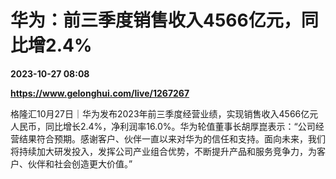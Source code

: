 # 华为：前三季度销售收入4566亿元，同比增2.4%

**2023-10-27 08:08**

**https://www.gelonghui.com/live/1267267**

格隆汇10月27日｜华为发布2023年前三季度经营业绩，实现销售收入4566亿元人民币，同比增长2.4%，净利润率16.0%。华为轮值董事长胡厚崑表示：“公司经营结果符合预期。感谢客户、伙伴一直以来对华为的信任和支持。面向未来，我们将持续加大研发投入，发挥公司产业组合优势，不断提升产品和服务竞争力，为客户、伙伴和社会创造更大价值。”